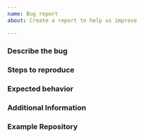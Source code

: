 ```yaml
---
name: Bug report
about: Create a report to help us improve

---
```


### Describe the bug
<!-- A clear and concise description of what the bug is -->

### Steps to reproduce
<!-- Steps to reproduce the behavior -->

### Expected behavior
<!-- A clear and concise description of what you expected to happen -->

### Additional Information
<!-- For instance, relevant logs from terminals or the browser's devtool console -->

### Example Repository
<!-- For instance, the repository where the error occured-->
